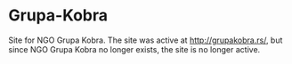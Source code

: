 # Grupa-Kobra

Site for NGO Grupa Kobra. The site was active at http://grupakobra.rs/, but since NGO Grupa Kobra no longer exists, the site is no longer active.
